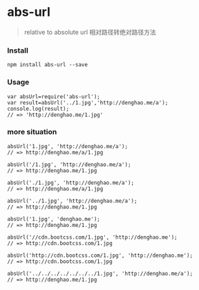 # abs-url
> relative to absolute url 相对路径转绝对路径方法

### Install
    npm install abs-url --save

### Usage
	var absUrl=require('abs-url');
	var result=absUrl('../1.jpg','http://denghao.me/a');
	console.log(result);
	// => 'http://denghao.me/1.jpg'

### more situation
	absUrl('1.jpg', 'http://denghao.me/a');
	// => http://denghao.me/a/1.jpg

	absUrl('/1.jpg', 'http://denghao.me/a');
	// => http://denghao.me/1.jpg

	absUrl('./1.jpg', 'http://denghao.me/a');
	// => http://denghao.me/a/1.jpg

	absUrl('../1.jpg', 'http://denghao.me/a');
	// => http://denghao.me/1.jpg

	absUrl('1.jpg', 'denghao.me');
	// => http://denghao.me/1.jpg

	absUrl('//cdn.bootcss.com/1.jpg', 'http://denghao.me');
	// => http://cdn.bootcss.com/1.jpg

	absUrl('http://cdn.bootcss.com/1.jpg', 'http://denghao.me');
	// => http://cdn.bootcss.com/1.jpg

	absUrl('../../../../../../../1.jpg', 'http://denghao.me/a');
	// => http://denghao.me/1.jpg
